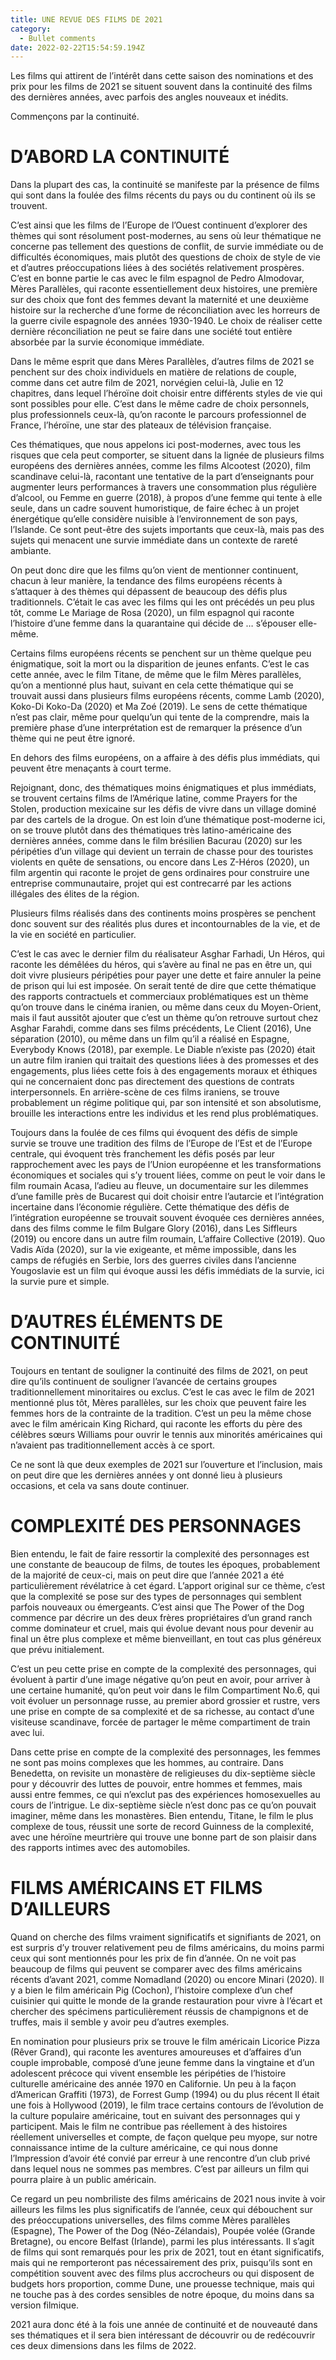 ```yaml
---
title: UNE REVUE DES FILMS DE 2021
category:
  - Bullet comments
date: 2022-02-22T15:54:59.194Z
---
```

Les films qui attirent de l’intérêt dans cette saison des nominations et des prix pour les films de 2021 se situent souvent dans la continuité des films des dernières années, avec parfois des angles nouveaux et inédits.

Commençons par la continuité.

# D’ABORD LA CONTINUITÉ

Dans la plupart des cas, la continuité se manifeste par la présence de films qui sont dans la foulée des films récents du pays ou du continent où ils se trouvent.

C’est ainsi que les films de l’Europe de l’Ouest continuent d’explorer des thèmes qui sont résolument post-modernes, au sens où leur thématique ne concerne pas tellement des questions de conflit, de survie immédiate ou de difficultés économiques, mais plutôt des questions de choix de style de vie et d’autres préoccupations liées à des sociétés relativement prospères. C’est en bonne partie le cas avec le film espagnol de Pedro Almodovar, Mères Parallèles, qui raconte essentiellement deux histoires, une première sur des choix que font des femmes devant la maternité et une deuxième histoire sur la recherche d’une forme de réconciliation avec les horreurs de la guerre civile espagnole des années 1930-1940. Le choix de réaliser cette dernière  réconciliation ne peut se faire dans une société tout entière absorbée par la survie économique immédiate.

Dans le même esprit que dans Mères Parallèles, d’autres films de 2021 se penchent sur des choix individuels en matière de relations de couple, comme dans cet autre film de 2021,  norvégien celui-là, Julie en 12 chapitres, dans lequel l’héroïne doit choisir entre différents styles de vie qui sont possibles pour elle. C’est dans le même cadre de choix personnels, plus professionnels ceux-là, qu’on raconte le parcours professionnel de France, l’héroïne, une star des plateaux de télévision française.

Ces thématiques, que nous appelons ici post-modernes, avec tous les risques que cela peut comporter, se situent dans la lignée de plusieurs films européens des dernières années, comme les films Alcootest (2020), film scandinave celui-là, racontant une tentative de la part d’enseignants pour augmenter leurs performances à travers une consommation plus régulière d’alcool, ou Femme en guerre (2018), à propos d’une femme qui tente à elle seule, dans un cadre souvent humoristique, de faire échec à un projet énergétique qu’elle considère nuisible à l’environnement de son pays, l’Islande. Ce sont peut-être des sujets importants que ceux-là, mais pas des sujets qui menacent une survie immédiate dans un contexte de rareté ambiante.

On peut donc dire que les films qu’on vient de mentionner continuent, chacun à leur manière, la tendance des films européens récents à s’attaquer à des thèmes qui dépassent de beaucoup des défis plus traditionnels. C’était le cas avec les films qui les ont précédés un peu plus tôt, comme Le Mariage de Rosa (2020), un film espagnol qui raconte l’histoire d’une femme dans la quarantaine qui décide de … s’épouser elle-même.

Certains films européens récents se penchent sur un thème quelque peu énigmatique, soit la mort ou la disparition de jeunes enfants. C’est le cas cette année, avec le film Titane, de même que le film Mères parallèles, qu’on a mentionné plus haut, suivant en cela cette thématique qui se trouvait aussi dans plusieurs films européens récents, comme Lamb (2020), Koko-Di Koko-Da (2020) et Ma Zoé (2019).  Le sens de cette thématique n’est pas clair, même pour quelqu’un qui tente de la comprendre, mais la première phase d’une interprétation est de remarquer la présence d’un thème qui ne peut être ignoré.

En dehors des films européens, on a affaire à des défis plus immédiats, qui peuvent être menaçants à court terme.

Rejoignant, donc, des thématiques moins énigmatiques et plus immédiats, se trouvent certains films de l’Amérique latine, comme Prayers for the Stolen, production mexicaine sur les défis de vivre dans un village dominé par des cartels de la drogue. On est loin d’une thématique post-moderne ici, on se trouve plutôt dans des thématiques très latino-américaine des dernières années, comme dans le film brésilien Bacurau (2020) sur les péripéties d’un village qui devient un terrain de chasse pour des touristes violents en quête de sensations, ou encore  dans Les Z-Héros (2020), un film argentin qui raconte le projet de gens ordinaires pour construire une entreprise communautaire, projet qui est contrecarré par les actions illégales des élites de la région.

Plusieurs films réalisés dans des continents moins prospères se penchent donc souvent sur des réalités plus dures et incontournables de la vie, et de la vie en société en particulier.

C’est le cas avec le dernier film du réalisateur Asghar Farhadi, Un Héros, qui raconte les démêlées du héros, qui s’avère au final ne pas en être un, qui doit vivre plusieurs péripéties pour payer une dette et faire annuler la peine de prison qui lui est imposée. On serait tenté de dire que cette thématique des rapports contractuels et commerciaux problématiques est un thème qu’on trouve dans le cinéma iranien, ou même dans ceux du Moyen-Orient, mais il faut aussitôt ajouter que c’est un thème qu’on retrouve surtout chez Asghar Farahdi, comme dans ses films précédents, Le Client (2016), Une séparation (2010), ou même dans un film qu’il a réalisé en Espagne, Everybody Knows (2018), par exemple. Le Diable n’existe pas (2020) était un autre film iranien qui traitait des questions liées à des promesses et des engagements, plus liées cette fois à des engagements moraux et éthiques qui ne concernaient donc pas directement des questions de contrats interpersonnels. En arrière-scène de ces films iraniens, se trouve probablement un régime politique qui, par son intensité et son absolutisme, brouille les interactions entre les individus et les rend plus problématiques.

Toujours dans la foulée de ces films qui évoquent des défis de simple survie se trouve une tradition des films de l’Europe de l’Est et de l’Europe centrale, qui évoquent très franchement les défis posés par leur rapprochement avec les pays de l’Union européenne et les transformations économiques et sociales qui s’y trouent liées, comme on peut le voir dans le film roumain Acasa, l’adieu au fleuve, un documentaire sur les dilemmes d’une famille près de Bucarest qui doit choisir entre l’autarcie  et l’intégration incertaine dans l’économie régulière. Cette thématique des défis de l’intégration européenne se trouvait souvent évoquée ces dernières années, dans des films comme le film Bulgare Glory (2016), dans Les Siffleurs (2019) ou encore dans un autre film roumain, L’affaire Collective (2019). Quo Vadis Aïda (2020), sur la vie exigeante, et même impossible, dans les camps de réfugiés en Serbie, lors des guerres civiles dans l’ancienne Yougoslavie est un film qui évoque aussi les défis immédiats de la survie, ici la survie pure et simple. 

# D’AUTRES ÉLÉMENTS DE CONTINUITÉ

Toujours en tentant de souligner la continuité des films de 2021, on peut dire qu’ils continuent de souligner l’avancée de certains groupes traditionnellement minoritaires ou exclus. C’est le cas avec le film de 2021 mentionné plus tôt, Mères parallèles, sur les choix que peuvent faire les femmes hors de la contrainte de la tradition. C’est un peu la même chose avec le film américain King Richard, qui raconte les efforts du père des célèbres sœurs Williams pour ouvrir le tennis aux minorités américaines qui n’avaient pas traditionnellement accès à ce sport.

Ce ne sont là que deux exemples de 2021 sur l’ouverture et l’inclusion, mais on peut dire que les dernières années y ont donné lieu à plusieurs occasions, et cela va sans doute continuer.

# COMPLEXITÉ DES PERSONNAGES

Bien entendu, le fait de faire ressortir la complexité des personnages est une constante de beaucoup de films, de toutes les époques, probablement de la majorité de ceux-ci, mais on peut dire que l’année 2021 a été particulièrement révélatrice à cet égard. L’apport original sur ce thème, c’est que la complexité se pose sur des types de personnages qui semblent parfois nouveaux ou émergeants. C’est ainsi que The Power of the Dog commence par décrire un des deux frères propriétaires d’un grand ranch comme dominateur et cruel, mais qui évolue devant nous pour devenir au final un être plus complexe et même bienveillant, en tout cas plus généreux que prévu initialement.

C’est un peu cette prise en compte de la complexité des personnages, qui évoluent à partir d’une image négative qu’on peut en avoir, pour arriver à une certaine humanité, qu’on peut voir dans le film Compartiment No.6, qui voit évoluer un personnage russe, au premier abord grossier et rustre, vers une prise en compte de sa complexité et de sa richesse, au contact d’une visiteuse scandinave, forcée de partager le même compartiment de train avec lui.

Dans cette prise en compte de la complexité des personnages, les femmes ne sont pas moins complexes que les hommes, au contraire. Dans Benedetta, on revisite un monastère de religieuses du dix-septième siècle pour y découvrir des luttes de pouvoir, entre hommes et femmes, mais aussi entre femmes, ce qui n’exclut pas des expériences homosexuelles au cours de l’intrigue. Le dix-septième siècle n’est donc pas ce qu’on pouvait imaginer, même dans les monastères. Bien entendu, Titane, le film le plus complexe de tous, réussit une sorte de record Guinness de la complexité, avec une héroïne meurtrière qui trouve une bonne part de son plaisir dans des rapports intimes avec des automobiles. 

# FILMS AMÉRICAINS ET FILMS D’AILLEURS

Quand on cherche des films vraiment significatifs et signifiants de 2021, on est surpris d’y trouver relativement peu de films américains, du moins parmi ceux qui sont mentionnés pour les prix de fin d’année. On ne voit pas beaucoup de films qui peuvent se comparer avec des films américains récents d’avant 2021, comme Nomadland (2020) ou encore Minari (2020). Il y a bien le film américain Pig (Cochon), l’histoire complexe d’un chef cuisinier qui quitte le monde de la grande restauration pour vivre à l’écart et chercher des spécimens particulièrement réussis de champignons et de truffes, mais il semble y avoir peu d’autres exemples.

En nomination pour plusieurs prix se trouve le film américain  Licorice Pizza (Rêver Grand), qui raconte les aventures amoureuses et d’affaires d’un couple improbable, composé d’une jeune femme dans la vingtaine et d’un adolescent précoce qui vivent ensemble les péripéties de l’histoire culturelle américaine des année 1970 en Californie. Un peu à la façon d’American Graffiti (1973), de Forrest Gump (1994) ou du plus récent Il était une fois à Hollywood (2019), le film trace certains contours de l’évolution de la culture populaire américaine, tout en suivant des personnages qui y participent. Mais le film ne contribue pas réellement à des histoires réellement universelles et compte, de façon quelque peu myope, sur notre connaissance intime de la culture américaine, ce qui nous donne l’Impression d’avoir été convié par erreur à une rencontre d’un club privé dans lequel nous ne sommes pas membres. C’est par ailleurs un film qui pourra plaire à un public américain.

Ce regard un peu nombriliste des films américains de 2021 nous invite à voir ailleurs les films les plus significatifs de l’année, ceux qui débouchent sur des préoccupations universelles, des films comme Mères parallèles (Espagne), The Power of the Dog (Néo-Zélandais), Poupée volée (Grande Bretagne), ou encore Belfast (Irlande), parmi les plus intéressants. Il s’agit de films qui sont remarqués pour les prix de 2021, tout en étant significatifs, mais qui ne remporteront pas nécessairement des prix, puisqu’ils sont en compétition souvent avec des films plus accrocheurs ou qui disposent de budgets hors proportion, comme Dune, une prouesse technique, mais qui ne touche pas à des cordes sensibles de notre époque, du moins dans sa version filmique. 

2021 aura donc été à la fois une année de continuité et de nouveauté dans ses thématiques et il sera bien intéressant de découvrir ou de redécouvrir ces deux dimensions dans les films de 2022.

